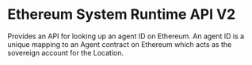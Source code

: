 # Ethereum System Runtime API V2

Provides an API for looking up an agent ID on Ethereum. An agent ID is a unique mapping to an Agent contract on Ethereum which acts as the sovereign account for the Location.
